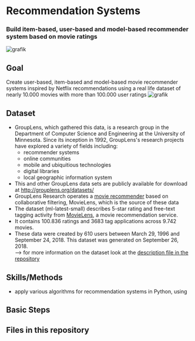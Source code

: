 # Recommendation Systems
### Build item-based, user-based and model-based recommender system based on movie ratings

![grafik](https://user-images.githubusercontent.com/100354393/205451966-2a04b46f-e4b4-4723-948f-564818cd25d5.png)
 
## Goal
Create user-based, item-based and model-based movie recommender systems inspired by Netflix recommendations using a real life dataset of nearly 10.000 movies with more than 100.000 user ratings
![grafik](../main/Screenshot-2022-01-28-101727.png)



## Dataset
- GroupLens, which gathered this data, is a research group in the Department of Computer Science and Engineering at the University of Minnesota. Since its inception in 1992, GroupLens's research projects have explored a variety of fields including:   
  - recommender systems  
  - online communities  
  -  mobile and ubiquitious technologies   
  -  digital libraries    
  -  local geographic information system   
- This and other GroupLens data sets are publicly available for download at http://grouplens.org/datasets/ 
- GroupLens Research operates a [movie recommender](http://movielens.org) based on collaborative filtering, MovieLens, which is the source of these data
- The dataset (ml-latest-small) describes 5-star rating and free-text tagging activity from [MovieLens](http://movielens.org), a movie recommendation service. 
-  It contains 100.836 ratings and 3683 tag applications across 9.742 movies.     
- These data were created by 610 users between March 29, 1996 and September 24, 2018. This dataset was generated on September 26, 2018.  
--> for more information on the dataset look at the [description file in the repository](../main/description_dataset.txt)  


## Skills/Methods
- apply various algorithms for recommendation systems in Python, using 



## Basic Steps 

## Files in this repository
